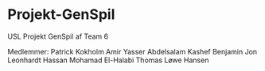 # Projekt-GenSpil
USL Projekt GenSpil af Team 6

Medlemmer:
Patrick Kokholm
Amir Yasser Abdelsalam Kashef
Benjamin Jon Leonhardt
Hassan Mohamad El-Halabi
Thomas Løwe Hansen
